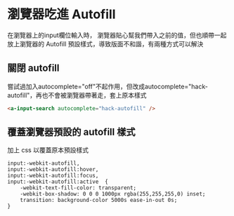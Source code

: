# 瀏覽器吃進 Autofill

在瀏覽器上的input欄位輸入時，
瀏覽器貼心幫我們帶入之前的值，但也順帶一起放上瀏覽器的 Autofill 預設樣式，導致版面不和諧，有兩種方式可以解決

## 關閉 autofill
嘗試過加入autocomplete="off"不起作用，但改成autocomplete="hack-autofill"，再也不會被瀏覽器帶著走，套上原本樣式
``` html
<a-input-search autocomplete="hack-autofill" />
``` 

## 覆蓋瀏覽器預設的 autofill 樣式
加上 css 以覆蓋原本預設樣式

```
input:-webkit-autofill,
input:-webkit-autofill:hover,
input:-webkit-autofill:focus,
input:-webkit-autofill:active  {
    -webkit-text-fill-color: transparent;
    -webkit-box-shadow: 0 0 0 1000px rgba(255,255,255,0) inset;
    transition: background-color 5000s ease-in-out 0s;
}
```